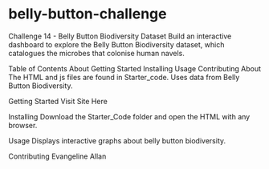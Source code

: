 # belly-button-challenge

Challenge 14 - Belly Button Biodiversity Dataset
Build an interactive dashboard to explore the Belly Button Biodiversity dataset, which catalogues the microbes that colonise human navels.

Table of Contents
About
Getting Started
Installing
Usage
Contributing
About
The HTML and js files are found in Starter_code. Uses data from Belly Button Biodiversity.

Getting Started
Visit Site Here

Installing
Download the Starter_Code folder and open the HTML with any browser.

Usage
Displays interactive graphs about belly button biodiversity.

Contributing
Evangeline Allan
